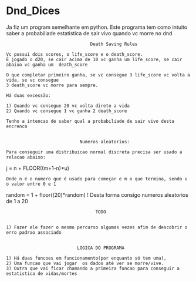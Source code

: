 # Dnd_Dices
  Ja fiz um program semelhante em python.
      Este programa tem como intuito saber a probabiliade estatistica
     de sair vivo quando vc morre no dnd


    								Death Saving Rules

    Vc possui dois scores, o life_score e o death_score.
    É jogado o d20, se cair acima de 10 vc ganha um life_score, se cair abaixo vc ganha um  death_score

    O que completar primeiro ganha, se vc consegue 3 life_score vc volta a vida, se vc consegue
    3 death_score vc morre para sempre.

    Há duas excessão:

    1) Quando vc consegue 20 vc volta direto a vida
    2) Quando vc consegue 1 vc ganha 2 death_score

    Tenho a intencao de saber qual a probabiliade de sair vivo desta encrenca


    							Numeros aleatorios:

    Para conseguir uma distribuicao normal discreta precisa ser usado a relacao abaixo:

   j = n + FLOOR((m+1-n)*u)

    Onde n é o numero que é usado para começar e m o que termina, sendo u o valor entre 0 e 1

   random =  1 + floor((20)*random)          ! Desta forma consigo numeros aleatorios de 1 a 20


                                      TODO


    1) Fazer ele fazer o mesmo percurso algumas vezes afim de descobrir o erro padrao associado


                               LOGICA DO PROGRAMA

    1) Há duas funcoes em funcionamento(por enquanto só tem uma),
    2) Uma funcao que vai jogar  os dados até ver se morre/vive.
    3) Outra que vai ficar chamando a primeira funcao para conseguir a estatistica de vidas/mortes
